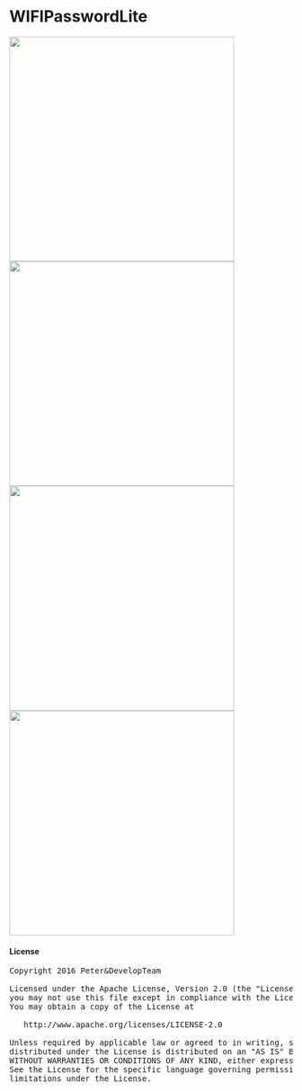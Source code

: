 # WIFIPasswordLite
<img src='https://github.com/Peter1303/WIFIPasswordLite/blob/master/images/Screenshot_2017-05-29-22-09-23-959_com.wifi.password2_Mosaic_22_9_40.png' height='400'/>
<img src='https://github.com/Peter1303/WIFIPasswordLite/blob/master/images/Screenshot_2017-05-29-22-17-27-241_com.wifi.password2_Mosaic_22_19_21.png' height='400'/>
<img src='https://github.com/Peter1303/WIFIPasswordLite/blob/master/images/Screenshot_2017-05-29-22-18-16-014_com.wifi.password2_Mosaic_22_18_42.png' height='400'/>
<img src='https://github.com/Peter1303/WIFIPasswordLite/blob/master/images/Screenshot_2017-05-29-22-17-55-019_com.wifi.password2.png' height='400'/>

#### License
<pre>
Copyright 2016 Peter&DevelopTeam

Licensed under the Apache License, Version 2.0 (the "License");
you may not use this file except in compliance with the License.
You may obtain a copy of the License at

   http://www.apache.org/licenses/LICENSE-2.0

Unless required by applicable law or agreed to in writing, software
distributed under the License is distributed on an "AS IS" BASIS,
WITHOUT WARRANTIES OR CONDITIONS OF ANY KIND, either express or implied.
See the License for the specific language governing permissions and
limitations under the License.
</pre>
